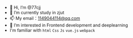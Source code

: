 - 👋 Hi, I’m @77cjj
- 🌱 I’m currently study in zjut
- 📫 My email：1149044114@qq.com
- 👀 I’m interested in Frontend development and deeplearning
- I'm familiar with `html` `Css` `Js` `vue.js` `webpack`  
